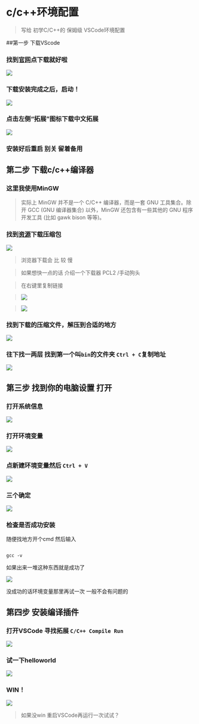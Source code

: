 # c/c++环境配置
> 写给 初学C/C++的 保姆级 VSCode环境配置

##第一步 下载VScode
### 找到[官网](https://code.visualstudio.com/download)点下载就好啦
![](https://img2024.cnblogs.com/blog/3074083/202501/3074083-20250112194128059-432575752.png)

### 下载安装完成之后，启动！
![](https://img2024.cnblogs.com/blog/3074083/202501/3074083-20250112194400566-1121717248.png)

### 点击左侧“拓展”图标下载中文拓展
![](https://img2024.cnblogs.com/blog/3074083/202501/3074083-20250112194631818-117618137.png)

### 安装好后重启  别关 留着备用

## 第二步 下载c/c++编译器
### 这里我使用MinGW
> 实际上 MinGW 并不是一个 C/C++ 编译器，而是一套 GNU 工具集合。除开 GCC (GNU 编译器集合) 以外，MinGW 还包含有一些其他的 GNU 程序开发工具 (比如 gawk bison 等等)。

### 找到[资源](https://winlibs.com/)下载压缩包
![](https://img2024.cnblogs.com/blog/3074083/202501/3074083-20250112195418421-611066720.png)

> 浏览器下载会 比 较 慢
> 
> 如果想快一点的话 介绍一个下载器 PCL2 /手动狗头
> 
> 在右键里复制链接
> 
> ![](https://img2024.cnblogs.com/blog/3074083/202501/3074083-20250112200618465-210396735.png)
> 
> ![](https://img2024.cnblogs.com/blog/3074083/202501/3074083-20250112200502618-1358854512.png)


### 找到下载的压缩文件，解压到合适的地方
![](https://img2024.cnblogs.com/blog/3074083/202501/3074083-20250112201019674-1701756097.png)

### 往下找一两层 找到第一个叫`bin`的文件夹 `Ctrl + C`复制地址
![](https://img2024.cnblogs.com/blog/3074083/202501/3074083-20250112212101305-1151399295.png)


## 第三步 找到你的电脑设置 打开
### 打开系统信息
![](https://img2024.cnblogs.com/blog/3074083/202501/3074083-20250112201420439-1638950903.png)

### 打开环境变量
![](https://img2024.cnblogs.com/blog/3074083/202501/3074083-20250112201642546-535167920.png)

### 点新建环境变量然后 `Ctrl + V`
![](https://img2024.cnblogs.com/blog/3074083/202501/3074083-20250112211756953-29548048.png)

### 三个确定
![](https://img2024.cnblogs.com/blog/3074083/202501/3074083-20250112212333264-563893966.png)

### 检查是否成功安装

随便找地方开个cmd  然后输入
```
gcc -v
```

如果出来一堆这种东西就是成功了

![](https://img2024.cnblogs.com/blog/3074083/202501/3074083-20250112213552382-1899099545.png)

没成功的话环境变量那里再试一次 一般不会有问题的

## 第四步 安装编译插件
### 打开VSCode 寻找拓展 `C/C++ Compile Run`
![](https://img2024.cnblogs.com/blog/3074083/202501/3074083-20250112213130887-220341047.png)

### 试一下helloworld
![](https://img2024.cnblogs.com/blog/3074083/202501/3074083-20250112214511016-1359479289.png)

### WIN！
![](https://img2024.cnblogs.com/blog/3074083/202501/3074083-20250112214641250-1515842095.png)

> 如果没win 重启VSCode再运行一次试试？